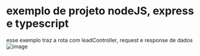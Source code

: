 # exemplo de projeto nodeJS, express e typescript

esse exemplo traz a rota com leadController, request e response de dados 
![image](https://github.com/ViniciusJrCarlos/projetonode/assets/87847070/a54d07be-332c-4690-ade4-0cbf53c92577)
